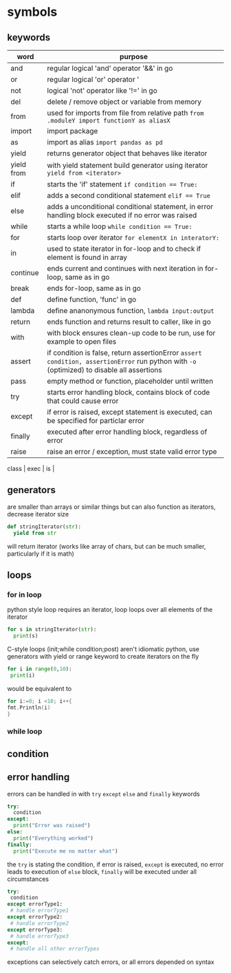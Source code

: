 # symbols

## keywords

word | purpose
--- | ---
and | regular logical 'and' operator '&&' in go
or | regular logical 'or' operator '||' in go
not | logical 'not' operator like '!=' in go
del | delete / remove object or variable from memory
from | used for imports from file from relative path ```from .moduleY import functionY as aliasX```
import | import package 
as | import as alias ```import pandas as pd```
yield | returns generator object that behaves like iterator
yield from | with yield statement build generator using iterator ``` yield from <iterator>```
if | starts the 'if' statement ```if condition == True:```
elif | adds a second conditional statement ```elif == True```
else | adds a unconditional conditional statement, in error handling block executed if no error was raised
while | starts a while loop ```while condition == True:```
for | starts loop over iterator ```for elementX in interatorY:```
in | used to state iterator in for-loop and to check if element is found in array
continue | ends current and continues with next iteration in for-loop, same as in go
break | ends for-loop, same as in go
def | define function, 'func' in go
lambda | define ananonymous function, ```lambda input:output```
return | ends function and returns result to caller, like in go
with | with block ensures clean-up code to be run, use for example to open files
assert | if condition is false, return assertionError ```assert condition, assertionError``` run python with ```-o``` (optimized) to disable all assertions
pass | empty method or function, placeholder until written
try | starts error handling block, contains block of code that could cause error
except | if error is raised, except statement is executed, can be specified for particlar error
finally | executed after error handling block, regardless of error
raise | raise an error / exception, must state valid error type

class |
exec | 
is |


## generators
are smaller than arrays or similar things but can also function as iterators, decrease iterator size
```py
def stringIterator(str):
  yield from str
```
  will return iterator (works like array of chars, but can be much smaller, particularly if it is math)
  ## loops
  ### for in loop
  python style loop requires an iterator, loop loops over all elements of the iterator
  ```py 
  for s in stringIterator(str):
    print(s)
  ```
 C-style loops (init;while condition;post) aren't idiomatic python, use generators with yield or range keyword to create iterators on the fly
 ```py
 for i in range(0,10):
  print(i)
 ```
 would be equivalent to
 ```go
 for i:=0; i <10; i++{
 fmt.Println(i)
 }
 ```
  ### while loop
  
  
  ## condition
  
  ## error handling
  errors can be handled in with ```try``` ```except``` ```else``` and ```finally``` keywords
  ```py
  try:
    condition
  except:
    print("Error was raised")
  else: 
    print("Everything worked")
  finally:
    print("Execute me no matter what")
 ```
 the ```try``` is stating the condition, if error is raised, ```except``` is executed, no error leads to execution of ```else``` block, ```finally``` will be executed under all circumstances
 
 ```py
 try:
  condition
 except errorType1:
  # handle errorType1
 except errorType2:
  # handle errorType2
 except errorType3:
  # handle errorType3 
 except:
  # handle all other errorTypes
 ```
 exceptions can selectively catch errors, or all errors depended on syntax
  
